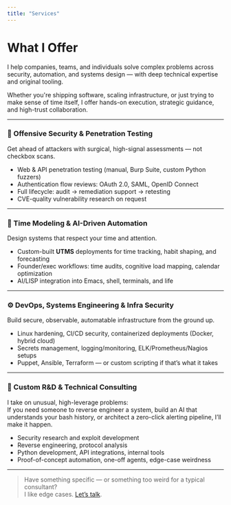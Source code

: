 ```yaml
---
title: "Services"
---
```


# What I Offer

I help companies, teams, and individuals solve complex problems across security, automation, and systems design — with deep technical expertise and original tooling.

Whether you're shipping software, scaling infrastructure, or just trying to make sense of time itself, I offer hands-on execution, strategic guidance, and high-trust collaboration.

---

### 🔐 Offensive Security & Penetration Testing

Get ahead of attackers with surgical, high-signal assessments — not checkbox scans.

- Web & API penetration testing (manual, Burp Suite, custom Python fuzzers)
- Authentication flow reviews: OAuth 2.0, SAML, OpenID Connect
- Full lifecycle: audit → remediation support → retesting
- CVE-quality vulnerability research on request

---

### 🧠 Time Modeling & AI-Driven Automation

Design systems that respect your time and attention.  

- Custom-built **UTMS** deployments for time tracking, habit shaping, and forecasting  
- Founder/exec workflows: time audits, cognitive load mapping, calendar optimization  
- AI/LISP integration into Emacs, shell, terminals, and life

---

### ⚙️ DevOps, Systems Engineering & Infra Security

Build secure, observable, automatable infrastructure from the ground up.

- Linux hardening, CI/CD security, containerized deployments (Docker, hybrid cloud)  
- Secrets management, logging/monitoring, ELK/Prometheus/Nagios setups  
- Puppet, Ansible, Terraform — or custom scripting if that’s what it takes

---

### 🧪 Custom R&D & Technical Consulting

I take on unusual, high-leverage problems:  
If you need someone to reverse engineer a system, build an AI that understands your bash history, or architect a zero-click alerting pipeline, I’ll make it happen.

- Security research and exploit development  
- Reverse engineering, protocol analysis  
- Python development, API integrations, internal tools  
- Proof-of-concept automation, one-off agents, edge-case weirdness

---

> Have something specific — or something too weird for a typical consultant?  
> I like edge cases. [Let’s talk](/contact).
